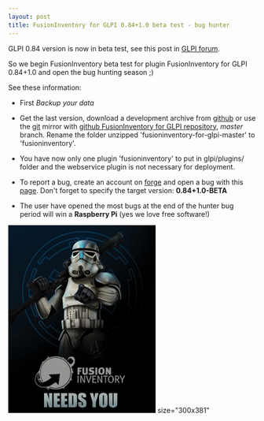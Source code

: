 ```yaml
---
layout: post
title: FusionInventory for GLPI 0.84+1.0 beta test - bug hunter
---
```


GLPI 0.84 version is now in beta test, see this post in [GLPI forum](http://www.glpi-project.org/forum/search.php?search_id=1785690941).

So we begin FusionInventory beta test for plugin FusionInventory for GLPI 0.84+1.0 and open the bug hunting season ;)

See these information:

* First *Backup your data*

* Get the last version, download a development archive from [github](https://github.com/fusinv/fusioninventory-for-glpi/archive/master.zip) or use the [git](/documentation/documentation/dev/git.html) mirror with [github FusionInventory for GLPI repository](https://github.com/fusinv/fusioninventory-for-glpi), *master* branch. Rename the folder unzipped 'fusioninventory-for-glpi-master' to 'fusioninventory'.

* You have now only one plugin 'fusioninventory' to put in glpi/plugins/ folder and the webservice plugin is not necessary for deployment.

* To report a bug, create an account on [forge](http://forge.fusioninventory.org) and open a bug with this [page](http://forge.fusioninventory.org/projects/fusioninventory-for-glpi/issues/new). Don't forget to specify the target version: **0.84+1.0-BETA**

* The user have opened the most bugs at the end of the hunter bug period will win a **Raspberry Pi** (yes we love free software!)

![](/news_docs/fusioninventoryneedsyou.png "clouds") size="300x381"
